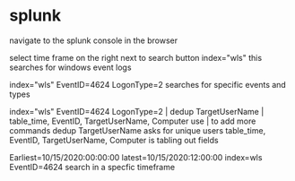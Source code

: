 # splunk

navigate to the splunk console in the browser

select time frame on the right next to search button
index="wls"
  this searches for windows event logs

index="wls" EventID=4624 LogonType=2
  searches for specific events and types

index="wls" EventID=4624 LogonType=2
| dedup TargetUserName
| table_time, EventID, TargetUserName, Computer
  use | to add more commands
  dedup TargetUserName asks for unique users
  table_time, EventID, TargetUserName, Computer is tabling out fields

Earliest=10/15/2020:00:00:00 latest=10/15/2020:12:00:00 index=wls EventID=4624
  search in a specfic timeframe
